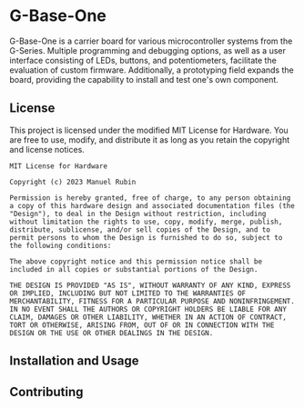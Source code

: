 
# G-Base-One

G-Base-One is a carrier board for various microcontroller systems from the G-Series. Multiple programming and debugging options, as well as a user interface consisting of LEDs, buttons, and potentiometers, facilitate the evaluation of custom firmware. Additionally, a prototyping field expands the board, providing the capability to install and test one's own component.

## License

This project is licensed under the modified MIT License for Hardware. You are free to use, modify, and distribute it as long as you retain the copyright and license notices.

```
MIT License for Hardware

Copyright (c) 2023 Manuel Rubin

Permission is hereby granted, free of charge, to any person obtaining a copy of this hardware design and associated documentation files (the "Design"), to deal in the Design without restriction, including without limitation the rights to use, copy, modify, merge, publish, distribute, sublicense, and/or sell copies of the Design, and to permit persons to whom the Design is furnished to do so, subject to the following conditions:

The above copyright notice and this permission notice shall be included in all copies or substantial portions of the Design.

THE DESIGN IS PROVIDED "AS IS", WITHOUT WARRANTY OF ANY KIND, EXPRESS OR IMPLIED, INCLUDING BUT NOT LIMITED TO THE WARRANTIES OF MERCHANTABILITY, FITNESS FOR A PARTICULAR PURPOSE AND NONINFRINGEMENT. IN NO EVENT SHALL THE AUTHORS OR COPYRIGHT HOLDERS BE LIABLE FOR ANY CLAIM, DAMAGES OR OTHER LIABILITY, WHETHER IN AN ACTION OF CONTRACT, TORT OR OTHERWISE, ARISING FROM, OUT OF OR IN CONNECTION WITH THE DESIGN OR THE USE OR OTHER DEALINGS IN THE DESIGN.
```

## Installation and Usage



## Contributing


